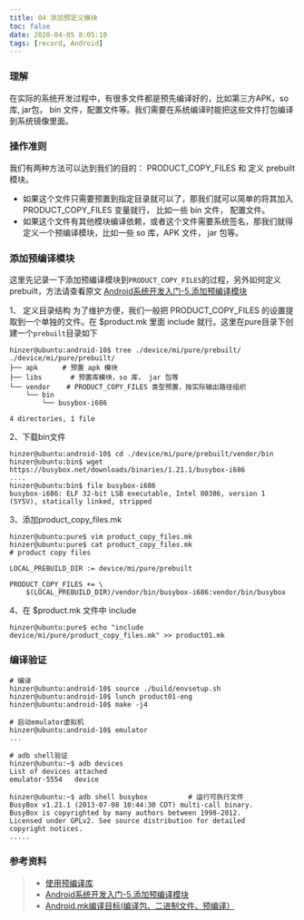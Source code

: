 ```yaml
---
title: 04 添加预定义模块
toc: false
date: 2020-04-05 8:05:10
tags: [record, Android]
---
```



### 理解
在实际的系统开发过程中，有很多文件都是预先编译好的，比如第三方APK，so库, jar包， bin 文件，配置文件等。我们需要在系统编译时能把这些文件打包编译到系统镜像里面。

### 操作准则
我们有两种方法可以达到我们的目的： PRODUCT_COPY_FILES 和 定义 prebuilt 模块。
- 如果这个文件只需要预置到指定目录就可以了，那我们就可以简单的将其加入 PRODUCT_COPY_FILES 变量就行， 比如一些 bin 文件， 配置文件。
- 如果这个文件有其他模块编译依赖，或者这个文件需要系统签名，那我们就得定义一个预编译模块，比如一些 so 库，APK 文件， jar 包等。

### 添加预编译模块
这里先记录一下添加预编译模块到`PRODUCT_COPY_FILES`的过程，另外如何定义prebuilt，方法请查看原文
[Android系统开发入门-5.添加预编译模块](http://qiushao.net/2019/12/10/Android%E7%B3%BB%E7%BB%9F%E5%BC%80%E5%8F%91%E5%85%A5%E9%97%A8/5-%E6%B7%BB%E5%8A%A0%E9%A2%84%E7%BC%96%E8%AF%91%E6%A8%A1%E5%9D%97/)

1、 定义目录结构
为了维护方便，我们一般把 PRODUCT_COPY_FILES 的设置提取到一个单独的文件。在 $product.mk 里面 include 就行。这里在pure目录下创建一个`prebuilt`目录如下
```
hinzer@ubuntu:android-10$ tree ./device/mi/pure/prebuilt/
./device/mi/pure/prebuilt/
├── apk      # 预置 apk 模块
├── libs       # 预置库模块，so 库， jar 包等
└── vendor    # PRODUCT_COPY_FILES 类型预置，按实际输出路径组织
    └── bin
        └── busybox-i686

4 directories, 1 file
```
2、下载bin文件
```
hinzer@ubuntu:android-10$ cd ./device/mi/pure/prebuilt/vendor/bin
hinzer@ubuntu:bin$ wget https://busybox.net/downloads/binaries/1.21.1/busybox-i686
....
hinzer@ubuntu:bin$ file busybox-i686
busybox-i686: ELF 32-bit LSB executable, Intel 80386, version 1 (SYSV), statically linked, stripped

```
3、添加product_copy_files.mk
```
hinzer@ubuntu:pure$ vim product_copy_files.mk
hinzer@ubuntu:pure$ cat product_copy_files.mk
# product copy files

LOCAL_PREBUILD_DIR := device/mi/pure/prebuilt

PRODUCT_COPY_FILES += \
    $(LOCAL_PREBUILD_DIR)/vendor/bin/busybox-i686:vendor/bin/busybox
```
4、在 $product.mk 文件中 include
```
hinzer@ubuntu:pure$ echo "include device/mi/pure/product_copy_files.mk" >> product01.mk 
```

### 编译验证
```
# 编译
hinzer@ubuntu:android-10$ source ./build/envsetup.sh
hinzer@ubuntu:android-10$ lunch product01-eng
hinzer@ubuntu:android-10$ make -j4

# 启动emulator虚拟机
hinzer@ubuntu:android-10$ emulator
...

# adb shell验证
hinzer@ubuntu:~$ adb devices
List of devices attached
emulator-5554	device

hinzer@ubuntu:~$ adb shell busybox          # 运行可执行文件
BusyBox v1.21.1 (2013-07-08 10:44:30 CDT) multi-call binary.
BusyBox is copyrighted by many authors between 1998-2012.
Licensed under GPLv2. See source distribution for detailed
copyright notices.
.....

```

### 参考资料
> - [使用预编译库](https://developer.android.com/ndk/guides/prebuilts?hl=zh-cn)
> - [Android系统开发入门-5.添加预编译模块](http://qiushao.net/2019/12/10/Android%E7%B3%BB%E7%BB%9F%E5%BC%80%E5%8F%91%E5%85%A5%E9%97%A8/5-%E6%B7%BB%E5%8A%A0%E9%A2%84%E7%BC%96%E8%AF%91%E6%A8%A1%E5%9D%97/)
> - [Android.mk编译目标(编译包、二进制文件、预编译）](https://blog.csdn.net/kc58236582/article/details/51451202)